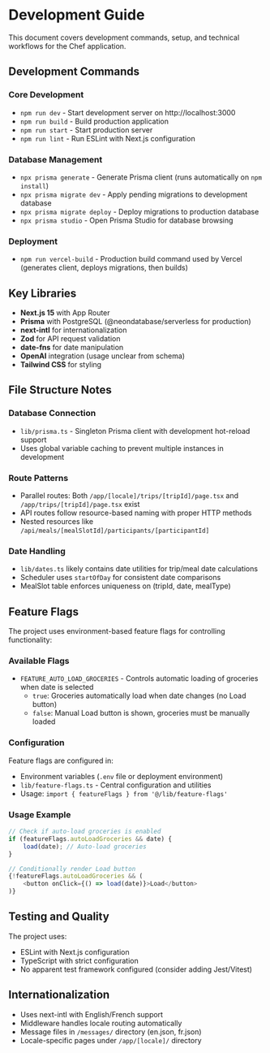 # Development Guide

This document covers development commands, setup, and technical workflows for the Chef application.

## Development Commands

### Core Development
- `npm run dev` - Start development server on http://localhost:3000
- `npm run build` - Build production application
- `npm run start` - Start production server
- `npm run lint` - Run ESLint with Next.js configuration

### Database Management
- `npx prisma generate` - Generate Prisma client (runs automatically on `npm install`)
- `npx prisma migrate dev` - Apply pending migrations to development database
- `npx prisma migrate deploy` - Deploy migrations to production database
- `npx prisma studio` - Open Prisma Studio for database browsing

### Deployment
- `npm run vercel-build` - Production build command used by Vercel (generates client, deploys migrations, then builds)

## Key Libraries

- **Next.js 15** with App Router
- **Prisma** with PostgreSQL (@neondatabase/serverless for production)
- **next-intl** for internationalization
- **Zod** for API request validation
- **date-fns** for date manipulation
- **OpenAI** integration (usage unclear from schema)
- **Tailwind CSS** for styling

## File Structure Notes

### Database Connection
- `lib/prisma.ts` - Singleton Prisma client with development hot-reload support
- Uses global variable caching to prevent multiple instances in development

### Route Patterns
- Parallel routes: Both `/app/[locale]/trips/[tripId]/page.tsx` and `/app/trips/[tripId]/page.tsx` exist
- API routes follow resource-based naming with proper HTTP methods
- Nested resources like `/api/meals/[mealSlotId]/participants/[participantId]`

### Date Handling
- `lib/dates.ts` likely contains date utilities for trip/meal date calculations
- Scheduler uses `startOfDay` for consistent date comparisons
- MealSlot table enforces uniqueness on (tripId, date, mealType)

## Feature Flags

The project uses environment-based feature flags for controlling functionality:

### Available Flags
- `FEATURE_AUTO_LOAD_GROCERIES` - Controls automatic loading of groceries when date is selected
  - `true`: Groceries automatically load when date changes (no Load button)
  - `false`: Manual Load button is shown, groceries must be manually loaded

### Configuration
Feature flags are configured in:
- Environment variables (`.env` file or deployment environment)
- `lib/feature-flags.ts` - Central configuration and utilities
- Usage: `import { featureFlags } from '@/lib/feature-flags'`

### Usage Example
```typescript
// Check if auto-load groceries is enabled
if (featureFlags.autoLoadGroceries && date) {
    load(date); // Auto-load groceries
}

// Conditionally render Load button
{!featureFlags.autoLoadGroceries && (
    <button onClick={() => load(date)}>Load</button>
)}
```

## Testing and Quality

The project uses:
- ESLint with Next.js configuration
- TypeScript with strict configuration
- No apparent test framework configured (consider adding Jest/Vitest)

## Internationalization

- Uses next-intl with English/French support
- Middleware handles locale routing automatically
- Message files in `/messages/` directory (en.json, fr.json)
- Locale-specific pages under `/app/[locale]/` directory